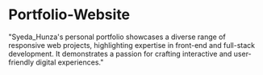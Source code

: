 # Portfolio-Website
"Syeda_Hunza's personal portfolio showcases a diverse range of responsive web projects, highlighting expertise in front-end and full-stack development. It demonstrates a passion for crafting interactive and user-friendly digital experiences."
